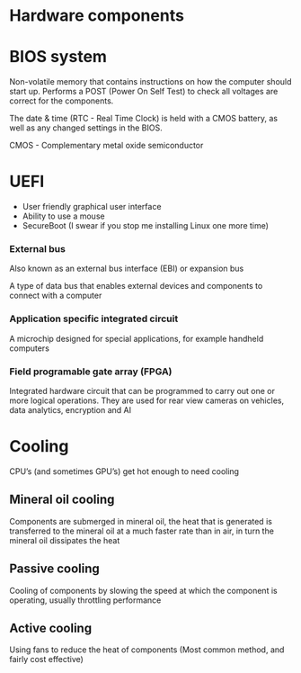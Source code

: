# Hardware components

# BIOS system

Non-volatile memory that contains instructions on how the computer should start up. Performs a POST (Power On Self Test) to check all voltages are correct for the components. 

The date & time (RTC - Real Time Clock) is held with a CMOS battery, as well as any changed settings in the BIOS.

CMOS - Complementary metal oxide semiconductor 

# UEFI

- User friendly graphical user interface
- Ability to use a mouse
- SecureBoot (I swear if you stop me installing Linux one more time)

### External bus

Also known as an external bus interface (EBI) or expansion bus

A type of data bus that enables external devices and components to connect with a computer

### Application specific integrated circuit

A microchip designed for special applications, for example handheld computers

### Field programable gate array (FPGA)

Integrated hardware circuit that can be programmed to carry out one or more logical operations. They are used for rear view cameras on vehicles, data analytics, encryption and AI

# Cooling

CPU’s (and sometimes GPU’s) get hot enough to need cooling

## Mineral oil cooling

Components are submerged in mineral oil, the heat that is generated is transferred to the mineral oil at a much faster rate than in air, in turn the mineral oil dissipates the heat

## Passive cooling

Cooling of components by slowing the speed at which the component is operating, usually throttling performance

## Active cooling

Using fans to reduce the heat of components (Most common method, and fairly cost effective)